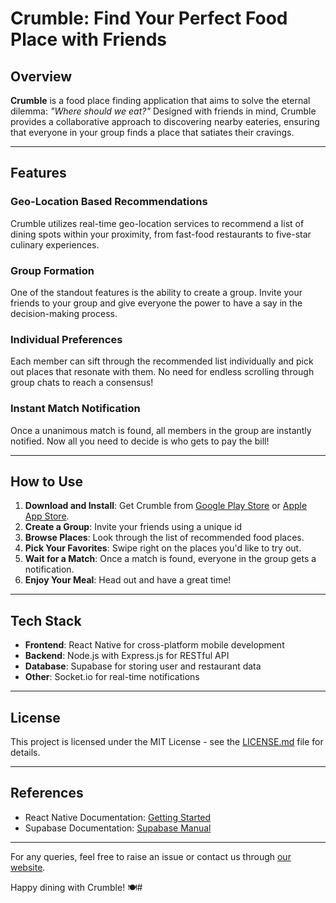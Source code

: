 #   Crumble: Find Your Perfect Food Place with Friends

## Overview

**Crumble** is a food place finding application that aims to solve the eternal dilemma: _"Where should we eat?"_ Designed with friends in mind, Crumble provides a collaborative approach to discovering nearby eateries, ensuring that everyone in your group finds a place that satiates their cravings.

----------

## Features

### Geo-Location Based Recommendations

Crumble utilizes real-time geo-location services to recommend a list of dining spots within your proximity, from fast-food restaurants to five-star culinary experiences.

### Group Formation

One of the standout features is the ability to create a group. Invite your friends to your group and give everyone the power to have a say in the decision-making process.

### Individual Preferences

Each member can sift through the recommended list individually and pick out places that resonate with them. No need for endless scrolling through group chats to reach a consensus!

### Instant Match Notification

Once a unanimous match is found, all members in the group are instantly notified. Now all you need to decide is who gets to pay the bill!

----------

## How to Use

1.  **Download and Install**: Get Crumble from [Google Play Store](https://play.google.com/store/apps/details?id=com.xfated.crumbleapp&pli=1) or [Apple App Store](https://apps.apple.com/us/app/crumble/id6447760921).
2.  **Create a Group**: Invite your friends using a unique id
3.  **Browse Places**: Look through the list of recommended food places.
4.  **Pick Your Favorites**: Swipe right on the places you'd like to try out.
5.  **Wait for a Match**: Once a match is found, everyone in the group gets a notification.
6.  **Enjoy Your Meal**: Head out and have a great time!

----------

## Tech Stack

-   **Frontend**: React Native for cross-platform mobile development
-   **Backend**: Node.js with Express.js for RESTful API
-   **Database**: Supabase for storing user and restaurant data
-   **Other**: Socket.io for real-time notifications

----------

## License

This project is licensed under the MIT License - see the [LICENSE.md](LICENSE.md) file for details.

----------

## References

-   React Native Documentation: [Getting Started](https://reactnative.dev/docs/getting-started)
-   Supabase Documentation: [Supabase Manual](https://supabase.com/docs)

----------

For any queries, feel free to raise an issue or contact us through [our website](https://crumble.date/).

Happy dining with Crumble! 🍽️#   